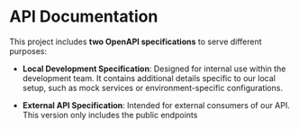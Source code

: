 # API Documentation

This project includes **two OpenAPI specifications** to serve different purposes:

- **Local Development Specification**: Designed for internal use within the development team. It contains additional
  details specific to our local setup, such as mock services or environment-specific configurations.

- **External API Specification**: Intended for external consumers of our API. This version only includes the public
  endpoints
